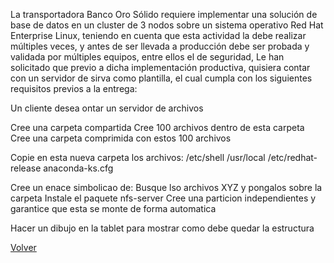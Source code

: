 La transportadora Banco Oro Sólido requiere implementar una solución de base de datos en un cluster de 3 nodos sobre un sistema operativo Red Hat Enterprise Linux, teniendo en cuenta que esta actividad la debe realizar múltiples veces, y antes de ser llevada a producción debe ser probada y validada por múltiples equipos, entre ellos el de seguridad, Le han solicitado que previo a dicha implementación productiva, quisiera contar con un servidor de sirva como plantilla, el cual cumpla con los siguientes requisitos previos a la entrega:

Un cliente desea ontar un servidor de archivos



Cree una carpeta compartida
Cree 100 archivos dentro de esta carpeta
Cree una carpeta comprimida con estos 100 archivos

Copie en esta nueva carpeta los archivos:
/etc/shell
/usr/local
/etc/redhat-release
anaconda-ks.cfg

Cree un enace simbolicao de:
Busque lso archivos XYZ y pongalos sobre la carpeta
Instale el paquete nfs-server
Cree una particion independientes y garantice que esta se monte de forma automatica



Hacer un dibujo en la tablet para mostrar como debe quedar la estructura



[Volver](README.md) 
